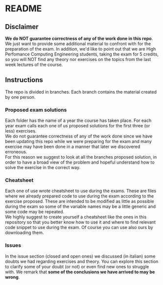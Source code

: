 # README
## Disclaimer
**We do NOT guarantee correctness of any of the work done in this repo**. We just want to provide some additional material to confront with for the preparation of the exam.
In addition, we'd like to point out that we are High Perfomance Computing Engineering students, taking the exam for 5 credits, so you will NOT find any theory nor exercises on the topics from the last week lectures of the course.

## Instructions
The repo is divided in branches. Each branch contains the material created by one person.

### Proposed exam solutions
Each folder has the name of a year the course has taken place.
For each year exam calls each one of us proposed solutions for the first three (or less) exercises. \
We do not guarantee correctness of any of the work done since we have been updating this repo while we were preparing for the exam and many exercise may have been done in a manner that later we discovered erroneous. \
For this reason we suggest to look at all the branches proposed solution, in order to have a broad view of the problem and hopeful understand how to solve the exercise in the correct way.

### Cheatsheet
Each one of use wrote cheatsheet to use during the exams. These are files where we already prepared code to use during the exam according to the exercise proposed. These are intended to be modified as little as possible during the exam so some of the variable names may be a little generic and some code may be repeated. \
We highly suggest to create yourself a cheatsheet like the ones in this repository so that you better know how to use it and where to find relevant code snippet to use during the exam. Of course you can use also ours by downloading them.

### Issues
In the issue section (closed and open ones) we discussed (in italian) some doubts we had regarding exercises and theory. You can explore this section to clarify some of your doubt (or not) or even find new ones to struggle with. We remark that **some of the conclusions we have arrived to may be wrong**.
